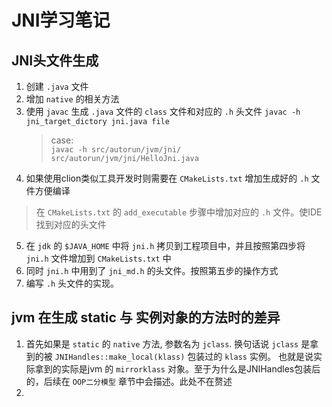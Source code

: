 # JNI学习笔记

## JNI头文件生成
1. 创建 `.java` 文件
2. 增加 `native` 的相关方法
3. 使用 `javac` 生成 `.java` 文件的 `class` 文件和对应的 `.h` 头文件
    `javac -h jni_target_dictory jni.java file`
    > case:</br>
   >  `javac -h src/autorun/jvm/jni/ src/autorun/jvm/jni/HelloJni.java`
4. 如果使用clion类似工具开发时则需要在 `CMakeLists.txt` 增加生成好的 `.h` 文件方便编译
> 在 `CMakeLists.txt` 的 `add_executable` 步骤中增加对应的 `.h` 文件。使IDE找到对应的头文件
5. 在 `jdk` 的 `$JAVA_HOME` 中将 `jni.h` 拷贝到工程项目中，并且按照第四步将 `jni.h` 文件增加到 `CMakeLists.txt` 中
6. 同时 `jni.h` 中用到了 `jni_md.h` 的头文件。按照第五步的操作方式
7. 编写 `.h` 头文件的实现。

## jvm 在生成 static 与 实例对象的方法时的差异
1. 首先如果是 `static` 的 `native` 方法, 参数名为 `jclass`. 换句话说 `jclass` 是拿到的被 `JNIHandles::make_local(klass)` 包装过的 `klass` 实例。
也就是说实际拿到的实际是jvm 的 `mirrorklass` 对象。至于为什么是JNIHandles包装后的，后续在 `OOP二分模型` 章节中会描述。此处不在赘述
2. 